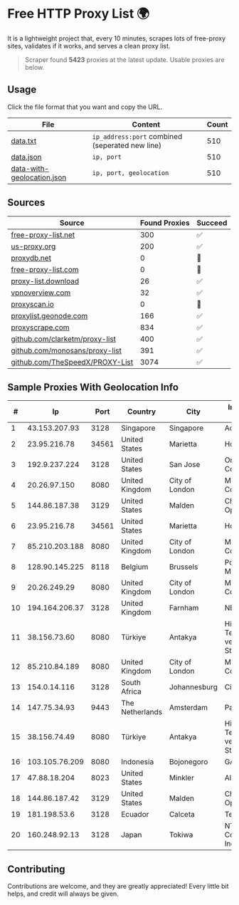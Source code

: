 
# Free HTTP Proxy List 🌍

It is a lightweight project that, every 10 minutes, scrapes lots of free-proxy sites, validates if it works, and serves a clean proxy list.


> Scraper found **5423** proxies at the latest update. Usable proxies are below.

## Usage

Click the file format that you want and copy the URL.


|File|Content|Count|
|----|-------|-----|
|[data.txt](https://raw.githubusercontent.com/themiralay/Proxy-List-World/master/data.txt)|`ip_address:port` combined (seperated new line)|510|
|[data.json](https://raw.githubusercontent.com/themiralay/Proxy-List-World/master/data.json)|`ip, port`|510|
|[data-with-geolocation.json](https://raw.githubusercontent.com/themiralay/Proxy-List-World/master/data-with-geolocation.json)|`ip, port, geolocation`|510|

## Sources

|Source|Found Proxies|Succeed|
|------|-------------|-------|
|[free-proxy-list.net](https://free-proxy-list.net)|300|✅|
|[us-proxy.org](https://www.us-proxy.org)|200|✅|
|[proxydb.net](http://proxydb.net)|0|🚫|
|[free-proxy-list.com](https://free-proxy-list.com/?page=&port=&type%5B%5D=http&type%5B%5D=https&up_time=0&search=Search)|0|🚫|
|[proxy-list.download](https://www.proxy-list.download/HTTP)|26|✅|
|[vpnoverview.com](https://vpnoverview.com/privacy/anonymous-browsing/free-proxy-servers)|32|✅|
|[proxyscan.io](https://www.proxyscan.io)|0|🚫|
|[proxylist.geonode.com](https://proxylist.geonode.com/api/proxy-list?limit=300&page=1&sort_by=lastChecked&sort_type=desc&protocols=http,https)|166|✅|
|[proxyscrape.com](https://api.proxyscrape.com/v2/?request=displayproxies&protocol=http&timeout=10000&country=all&ssl=all&anonymity=all)|834|✅|
|[github.com/clarketm/proxy-list](https://raw.githubusercontent.com/clarketm/proxy-list/master/proxy-list-raw.txt)|400|✅|
|[github.com/monosans/proxy-list](https://raw.githubusercontent.com/monosans/proxy-list/main/proxies/http.txt)|391|✅|
|[github.com/TheSpeedX/PROXY-List](https://raw.githubusercontent.com/TheSpeedX/PROXY-List/master/http.txt)|3074|✅|


## Sample Proxies With Geolocation Info

|#|Ip|Port|Country|City|Internet Service Provider|
|-|--|----|-------|----|-------------------------|
|1|43.153.207.93|3128|Singapore|Singapore|Aceville Pte.ltd|
|2|23.95.216.78|34561|United States|Marietta|HostPapa|
|3|192.9.237.224|3128|United States|San Jose|Oracle Corporation|
|4|20.26.97.150|8080|United Kingdom|City of London|Microsoft Corporation|
|5|144.86.187.38|3129|United States|Malden|Charles River Operation|
|6|23.95.216.78|34561|United States|Marietta|HostPapa|
|7|85.210.203.188|8080|United Kingdom|City of London|Microsoft Corporation|
|8|128.90.145.225|8118|Belgium|Brussels|Powerhouse Management, Inc.|
|9|20.26.249.29|8080|United Kingdom|City of London|Microsoft Corporation|
|10|194.164.206.37|3128|United Kingdom|Farnham|NETKONECT|
|11|38.156.73.60|8080|Türkiye|Antakya|High Speed Telekomunikasyon ve Hab. Hiz. Ltd. Sti.|
|12|85.210.84.189|8080|United Kingdom|City of London|Microsoft Corporation|
|13|154.0.14.116|3128|South Africa|Johannesburg|Cisp IP3|
|14|147.75.34.93|9443|The Netherlands|Amsterdam|Packet Host, Inc.|
|15|38.156.74.49|8080|Türkiye|Antakya|High Speed Telekomunikasyon ve Hab. Hiz. Ltd. Sti.|
|16|103.105.76.209|8080|Indonesia|Bojonegoro|GARUDA|
|17|47.88.18.204|8023|United States|Minkler|Alibaba.com LLC|
|18|144.86.187.42|3129|United States|Malden|Charles River Operation|
|19|181.198.53.6|3128|Ecuador|Calceta|Telconet S.A|
|20|160.248.92.13|3128|Japan|Tokiwa|NTT PC Communications, Inc.|



## Contributing

Contributions are welcome, and they are greatly appreciated! Every
little bit helps, and credit will always be given.

